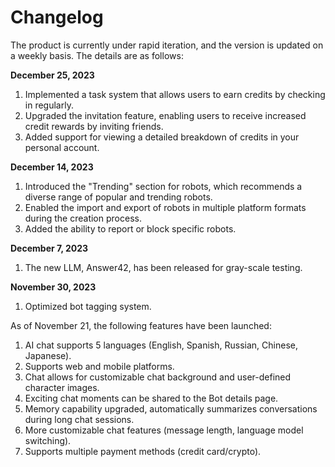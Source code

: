 # Changelog

The product is currently under rapid iteration, and the version is updated on a weekly basis. The details are as follows:

**December 25, 2023**
1. Implemented a task system that allows users to earn credits by checking in regularly.
2. Upgraded the invitation feature, enabling users to receive increased credit rewards by inviting friends.
3. Added support for viewing a detailed breakdown of credits in your personal account.

**December 14, 2023**
1. Introduced the "Trending" section for robots, which recommends a diverse range of popular and trending robots.
2. Enabled the import and export of robots in multiple platform formats during the creation process.
3. Added the ability to report or block specific robots.

**December 7, 2023**
1. The new LLM, Answer42, has been released for gray-scale testing.

**November 30, 2023**
1. Optimized bot tagging system.

As of November 21, the following features have been launched:
1. AI chat supports 5 languages (English, Spanish, Russian, Chinese, Japanese).
2. Supports web and mobile platforms.
3. Chat allows for customizable chat background and user-defined character images.
4. Exciting chat moments can be shared to the Bot details page.
5. Memory capability upgraded, automatically summarizes conversations during long chat sessions.
6. More customizable chat features (message length, language model switching).
7. Supports multiple payment methods (credit card/crypto).
